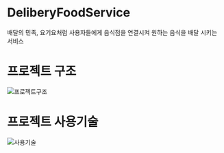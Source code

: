 # DeliberyFoodService
배달의 민족, 요기요처럼 사용자들에게 음식점을 연결시켜 원하는 음식을 배달 시키는 서비스

# 프로젝트 구조

![프로젝트구조](https://user-images.githubusercontent.com/80434153/138026837-50824929-d785-4eca-969f-1ff1e2c54761.png)

# 프로젝트 사용기술

![사용기술](https://user-images.githubusercontent.com/80434153/138026855-6253e281-c69a-49d9-903a-97dda97bfea0.png)
